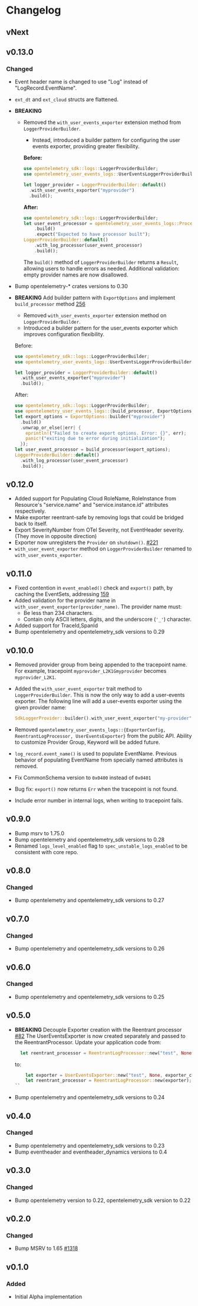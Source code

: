 # Changelog

## vNext

## v0.13.0

### Changed

- Event header name is changed to use "Log" instead of "LogRecord.EventName".
- `ext_dt` and `ext_cloud` structs are flattened.
- **BREAKING**
  - Removed the `with_user_events_exporter` extension method from `LoggerProviderBuilder`.
    - Instead, introduced a builder pattern for configuring the user events exporter, providing greater flexibility.

    **Before:**

    ```rust
    use opentelemetry_sdk::logs::LoggerProviderBuilder;
    use opentelemetry_user_events_logs::UserEventsLoggerProviderBuilderExt;

    let logger_provider = LoggerProviderBuilder::default()
      .with_user_events_exporter("myprovider")
      .build();
    ```

    **After:**

    ```rust
    use opentelemetry_sdk::logs::LoggerProviderBuilder;
    let user_event_processor = opentelemetry_user_events_logs::Processor::builder("myprovider")
        .build()
        .expect("Expected to have processor built");
    LoggerProviderBuilder::default()
        .with_log_processor(user_event_processor)
        .build();
    ```

    The `build()` method of `LoggerProviderBuilder` returns a `Result`, allowing users to handle errors as needed.
    Additional validation: empty provider names are now disallowed.
- Bump opentelemetry-* crates versions to 0.30

- **BREAKING** Add builder pattern with `ExportOptions` and implement `build_processor` method [256](https://github.com/open-telemetry/opentelemetry-rust-contrib/pull/256)
  - Removed `with_user_events_exporter` extension method on `LoggerProviderBuilder`.
  - Introduced a builder pattern for the user_events exporter which improves configuration flexibility.

  Before:

  ```rust
  use opentelemetry_sdk::logs::LoggerProviderBuilder;
  use opentelemetry_user_events_logs::UserEventsLoggerProviderBuilderExt;

  let logger_provider = LoggerProviderBuilder::default()
    .with_user_events_exporter("myprovider")
    .build();
  ```

  After:
  
  ```rust
  use opentelemetry_sdk::logs::LoggerProviderBuilder;
  use opentelemetry_user_events_logs::{build_processor, ExportOptions};
  let export_options = ExportOptions::builder("myprovider")
    .build()
    .unwrap_or_else(|err| {
      eprintln!("Failed to create export options. Error: {}", err);
      panic!("exiting due to error during initialization");
    });
  let user_event_processor = build_processor(export_options);
  LoggerProviderBuilder::default()
    .with_log_processor(user_event_processor)
    .build();
  ```
## v0.12.0

- Added support for Populating Cloud RoleName, RoleInstance from Resource's
  "service.name" and "service.instance.id" attributes respectively.
- Make exporter reentrant-safe by removing logs that could be bridged back
  to itself.
- Export SeverityNumber from OTel Severity, not EventHeader severity. (They move
  in opposite direction)
- Exporter now unregisters the `Provider` on `shutdown()`.
  [#221](https://github.com/open-telemetry/opentelemetry-rust-contrib/pull/221)
- `with_user_event_exporter` method on `LoggerProviderBuilder` renamed to
  `with_user_events_exporter`.

## v0.11.0

- Fixed contention in `event_enabled()` check and `export()` path, by caching the
  EventSets, addressing
  [159](https://github.com/open-telemetry/opentelemetry-rust-contrib/issues/159)
- Added validation for the provider name in `with_user_event_exporter(provider_name)`.
  The provider name must:
  - Be less than 234 characters.
  - Contain only ASCII letters, digits, and the underscore (`'_'`) character.
- Added support for TraceId,SpanId
- Bump opentelemetry and opentelemetry_sdk versions to 0.29

## v0.10.0

- Removed provider group from being appended to the tracepoint name.
  For example, tracepoint `myprovider_L2K1Gmyprovider` becomes `myprovider_L2K1`.
- Added the `with_user_event_exporter` trait method to `LoggerProviderBuilder`.
  This is now the only way to add a user-events exporter. The following line
  will add a user-events exporter using the given provider name:

  ```rust
  SdkLoggerProvider::builder().with_user_event_exporter("my-provider").build();
  ```

- Removed `opentelemetry_user_events_logs::{ExporterConfig, ReentrantLogProcessor, UserEventsExporter}` from the public API. Ability to customize Provider Group, Keyword will be added future.
- `log_record.event_name()` is used to populate EventName. Previous behavior of populating EventName from specially named attributes is removed.
- Fix CommonSchema version to `0x0400` instead of `0x0401`
- Bug fix: `export()` now returns `Err` when the tracepoint is not found.
- Include error number in internal logs, when writing to tracepoint fails.

## v0.9.0

- Bump msrv to 1.75.0
- Bump opentelemetry and opentelemetry_sdk versions to 0.28
- Renamed  `logs_level_enabled` flag to `spec_unstable_logs_enabled` to be consistent with core repo.

## v0.8.0

### Changed

- Bump opentelemetry and opentelemetry_sdk versions to 0.27

## v0.7.0

### Changed

- Bump opentelemetry and opentelemetry_sdk versions to 0.26

## v0.6.0

### Changed

- Bump opentelemetry and opentelemetry_sdk versions to 0.25

## v0.5.0

- **BREAKING** Decouple Exporter creation with the Reentrant processor [#82](https://github.com/open-telemetry/opentelemetry-rust-contrib/pull/82)
  The UserEventsExporter is now created separately and passed to the ReentrantProcessor. Update your application code from:
  ```rust
    let reentrant_processor = ReentrantLogProcessor::new("test", None, exporter_config);
  ```
  to:

  ```rust
      let exporter = UserEventsExporter::new("test", None, exporter_config);
      let reentrant_processor = ReentrantLogProcessor::new(exporter);
  ``
- Bump opentelemetry and opentelemetry_sdk versions to 0.24

## v0.4.0

### Changed

- Bump opentelemetry and opentelemetry_sdk versions to 0.23
- Bump eventheader and eventheader_dynamics versions to 0.4

## v0.3.0

### Changed

- Bump opentelemetry version to 0.22, opentelemetry_sdk version to 0.22

## v0.2.0

### Changed

- Bump MSRV to 1.65 [#1318](https://github.com/open-telemetry/opentelemetry-rust/pull/1318)

## v0.1.0

### Added

- Initial Alpha implementation
